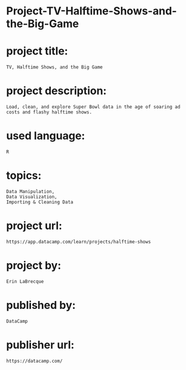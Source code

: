 # Project-TV-Halftime-Shows-and-the-Big-Game

# project title:

    TV, Halftime Shows, and the Big Game

# project description:

    Load, clean, and explore Super Bowl data in the age of soaring ad costs and flashy halftime shows.

# used language:

    R

# topics:

    Data Manipulation,
    Data Visualization,
    Importing & Cleaning Data

# project url:

    https://app.datacamp.com/learn/projects/halftime-shows

# project by:

    Erin LaBrecque

# published by:

    DataCamp

# publisher url:

    https://datacamp.com/
